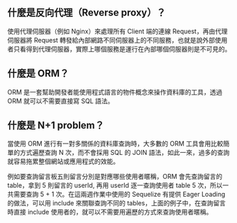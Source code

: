 ## 什麼是反向代理（Reverse proxy）？
使用代理伺服器（例如 Nginx）來處理所有 Client 端的連線 Request，再由代理伺服器將 Request 轉發給內部網路不同伺服器上的不同服務，也就是說外部使用者只看得到代理伺服器，實際上哪個服務是運行在內部哪個伺服器則是不可見的。

## 什麼是 ORM？
ORM 是一套幫助開發者能使用程式語言的物件概念來操作資料庫的工具，透過 ORM 就可以不需要直接寫 SQL 語法。

## 什麼是 N+1 problem？
當使用 ORM 進行有一對多關係的資料庫查詢時，大多數的 ORM 工具會用比較簡單的方式遍歷查詢 N 次，而不會採用 SQL 的 JOIN 語法，如此一來，過多的查詢就容易拖累整個網站或應用程式的效能。

例如要查詢留言板五則留言分別是對應哪些使用者暱稱，ORM 會先查詢留言的 table，拿到 5 則留言的 userId, 再用 userId 逐一查詢使用者 table 5 次，所以一共需要查詢 5 + 1 次。在這兩週作業中使用的 Sequelize 有提供 Eager Loading 的做法，可以用 include 來關聯查詢不同的 tables，上面的例子中，在查詢留言時直接 include 使用者的，就可以不需要用遍歷的方式來查詢使用者暱稱。

